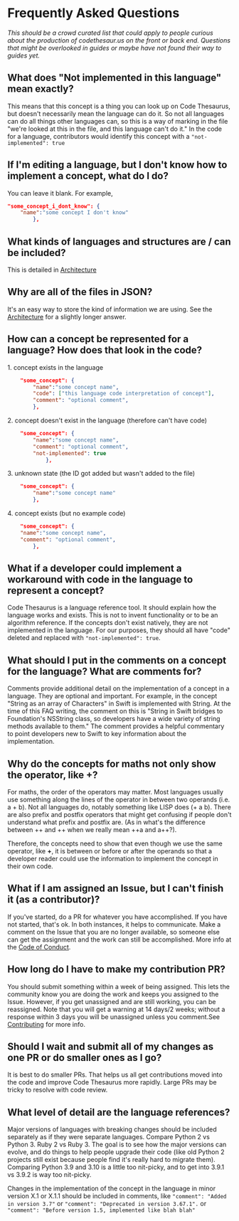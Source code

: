 # Frequently Asked Questions

*This should be a crowd curated list that could apply to people curious about the production of codethesaur.us on the front or back end. Questions that might be overlooked in guides or maybe have not found their way to guides yet.*

## What does "Not implemented in this language" mean exactly?
This means that this concept is a thing you can look up on Code Thesaurus, but doesn't necessarily mean the language can do it. So not all languages can do all things other languages can, so this is a way of marking in the file "we're looked at this in the file, and this language can't do it." 
In the code for a language, contributors would identify this concept with a `"not-implemented": true`

## If I'm editing a language, but I don't know how to implement a concept, what do I do?
You can leave it blank. For example, 

```json
"some_concept_i_dont_know": {
    "name":"some concept I don't know"
        },
```
## What kinds of languages and structures are / can be included?
This is detailed in [Architecture](/project_architecture/)

## Why are all of the files in JSON?
It's an easy way to store the kind of information we are using. See the [Architecture](/project_architecture/) for a slightly longer answer.

## How can a concept be represented for a language? How does that look in the code?

1\. concept exists in the language
```json
    "some_concept": {
        "name":"some concept name",
        "code": ["this language code interpretation of concept"],
        "comment": "optional comment",
        },
```

2\. concept doesn't exist in the language (therefore can't have code)
```json
    "some_concept": {
        "name":"some concept name",
        "comment": "optional comment",
        "not-implemented": true
            },
```

3\. unknown state (the ID got added but wasn't added to the file)
```json
    "some_concept": {
        "name":"some concept name"
        },
```

4\. concept exists (but no example code)
```json
    "some_concept": {
    "name":"some concept name",
    "comment": "optional comment",
        },
```

## What if a developer could implement a workaround with code in the language to represent a concept? 
Code Thesaurus is a language reference tool. It should explain how the language works and exists. This is not to invent functionality or to be an algorithm reference. If the concepts don't exist natively, they are not implemented in the language. For our purposes, they should all have "code" deleted and replaced with `"not-implemented": true`.

## What should I put in the comments on a concept for the language? What are comments for?
Comments provide additional detail on the implementation of a concept in a language. They are optional and important. For example, in the concept "String as an array of Characters" in Swift is implemented with String. At the time of this FAQ writing, the comment on this is "String in Swift bridges to Foundation's NSString class, so developers have a wide variety of string methods available to them." The comment provides a helpful commentary to point developers new to Swift to key information about the implementation.

## Why do the concepts for maths not only show the operator, like **+**?
For maths, the order of the operators may matter. Most languages usually use something along the lines of the operator in between two operands (i.e. a + b). Not all languages do, notably something like LISP does (+ a b).
There are also prefix and postfix operators that might get confusing if people don't understand what prefix and postfix are. (As in what's the difference between ++ and ++ when we really mean ++a and a++?).

Therefore, the concepts need to show that even though we use the same operator, like **+**, it is between or before or after the operands so that a developer reader could use the information to implement the concept in their own code.

## What if I am assigned an Issue, but I can't finish it (as a contributor)?
If you've started, do a PR for whatever you have accomplished. If you have not started, that's ok. In both instances, it helps to communicate. Make a comment on the Issue that you are no longer available, so someone else can get the assignment and the work can still be accomplished. More info at the [Code of Conduct](https://github.com/codethesaurus/codethesaur.us/blob/main/CODE_OF_CONDUCT.md). 

## How long do I have to make my contribution PR?
You should submit something within a week of being assigned. This lets the community know you are doing the work and keeps you assigned to the Issue. However, if you get unassigned and are still working, you can be reassigned. Note that you will get a warning at 14 days/2 weeks; without a response within 3 days you will be unassigned unless you comment.See [Contributing](contributing.md) for more info.

## Should I wait and submit all of my changes as one PR or do smaller ones as I go?
It is best to do smaller PRs. That helps us all get contributions moved into the code and improve Code Thesaurus more rapidly. Large PRs may be tricky to resolve with code review. 

## What level of detail are the language references? 
Major versions of languages with breaking changes should be included separately as if they were separate languages. Compare Python 2 vs Python 3. Ruby 2 vs Ruby 3. The goal is to see how the major versions can evolve, and do things to help people upgrade their code (like old Python 2 projects still exist because people find it's really hard to migrate them). Comparing Python 3.9 and 3.10 is a little too nit-picky, and to get into 3.9.1 vs 3.9.2 is way too nit-picky.

Changes in the implementation of the concept in the language in minor version X.1 or X.1.1 should be included in comments, like `"comment": "Added in version 3.7"` or `"comment": "Deprecated in version 3.67.1".` or `"comment": "Before version 1.5, implemented like blah blah"`
